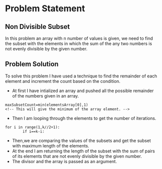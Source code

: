 # Problem Statement
## Non Divisible Subset
In this problem an array with n number of values is given, we need to find the subset with the elements in which the sum of the any two numbers is not evenly divisible by the given number.
## Problem Solution
To solve this problem I have used a technique to find the remainder of each element and increment the count based on the condition.
- At first I have intialized an array and pushed all the possible remainder of the numbers given in an array.
```Python3
maxSubsetCount=min(elementsArray[0],1)
<!-- This will give the minimum of the array element. -->
```
- Then I am looping through the elements to get the number of iterations.

```python3
for i in range(1,k//2+1):
        if i==k-i:
```
- Then,we are comparing the values of the subsets and get the subset with maximum length of the elements.
- At the end I am returning the length of the subset with the sum of pairs of its elements that are not evenly divisible by the given number.
- The divisor and the array is passed as an argument.
